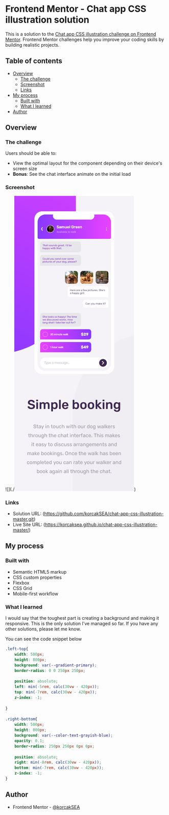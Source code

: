 # Frontend Mentor - Chat app CSS illustration solution

This is a solution to the [Chat app CSS illustration challenge on Frontend Mentor](https://www.frontendmentor.io/challenges/chat-app-css-illustration-O5auMkFqY). Frontend Mentor challenges help you improve your coding skills by building realistic projects. 

## Table of contents

- [Overview](#overview)
  - [The challenge](#the-challenge)
  - [Screenshot](#screenshot)
  - [Links](#links)
- [My process](#my-process)
  - [Built with](#built-with)
  - [What I learned](#what-i-learned)
- [Author](#author)


## Overview

### The challenge

Users should be able to:

- View the optimal layout for the component depending on their device's screen size
- **Bonus**: See the chat interface animate on the initial load

### Screenshot

![](./![alt text](image.png))


### Links

- Solution URL: (https://github.com/korcakSEA/chat-app-css-illustration-master.git)
- Live Site URL: (https://korcaksea.github.io/chat-app-css-illustration-master/)

## My process

### Built with

- Semantic HTML5 markup
- CSS custom properties
- Flexbox
- CSS Grid
- Mobile-first workflow


### What I learned

I would say that the toughest part is creating a background and making it responsive. This is the only solution I've managed so far. If you have any other solutions, please let me know.

You can see the code snippet below

```css
.left-top{
    width: 500px;
    height: 800px;
    background: var(--gradient-primary);
    border-radius: 0 0 250px 250px;

    position: absolute;
    left: min(-5rem, calc(30vw - 420px));   
    top: min(-7rem, calc(30vw - 420px));  
    z-index: -1;
   
}

.right-bottom{
    width: 500px;
    height: 800px;
    background: var(--color-text-grayish-blue);
    opacity: 0.1;
    border-radius: 250px 250px 0px 0px;

    position: absolute;
    right: min(-8rem, calc(30vw - 420px));  
    bottom: min(-7rem, calc(30vw - 420px)); 
    z-index: -1;
}
```

## Author

- Frontend Mentor - [@korcakSEA](https://www.frontendmentor.io/profile/korcakSEA)
